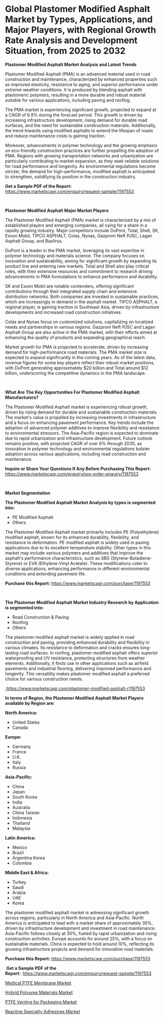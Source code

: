 <p><h1>Global Plastomer Modified Asphalt Market by Types, Applications, and Major Players, with Regional Growth Rate Analysis and Development Situation, from 2025 to 2032</h1></p><p><strong>Plastomer Modified Asphalt Market Analysis and Latest Trends</strong></p>
<p><p>Plastomer Modified Asphalt (PMA) is an advanced material used in road construction and maintenance, characterized by enhanced properties such as improved elasticity, resistance to aging, and superior performance under extreme weather conditions. It is produced by blending asphalt with plastomeric polymers, resulting in a more durable and robust material suitable for various applications, including paving and roofing.</p><p>The PMA market is experiencing significant growth, projected to expand at a CAGR of 6.9% during the forecast period. This growth is driven by increasing infrastructure development, rising demand for durable road surfaces, and the need for sustainable construction materials. Additionally, the trend towards using modified asphalts to extend the lifespan of roads and reduce maintenance costs is gaining traction.</p><p>Moreover, advancements in polymer technology and the growing emphasis on eco-friendly construction practices are further propelling the adoption of PMA. Regions with growing transportation networks and urbanization are particularly contributing to market expansion, as they seek reliable solutions for road performance and longevity. As environmental regulations become stricter, the demand for high-performance, modified asphalt is anticipated to strengthen, solidifying its position in the construction industry.</p></p>
<p><strong>Get a Sample PDF of the Report:&nbsp;</strong> <a href="https://www.marketscagr.com/enquiry/request-sample/1197553?utm_campaign=2010&utm_medium=2&utm_source=Github&utm_content=ia&utm_term=03042025&utm_id=plastomer-modified-asphalt">https://www.marketscagr.com/enquiry/request-sample/1197553</a></p>
<p>&nbsp;</p>
<p><strong>Plastomer Modified Asphalt Major Market Players</strong></p>
<p><p>The Plastomer Modified Asphalt (PMA) market is characterized by a mix of established players and emerging companies, all vying for a share in a rapidly growing industry. Major competitors include DuPont, Total, Shell, SK, Exxon Mobil, TIPCO ASPHALT, Colas, Nynas, Gazprom Neft PJSC, Lagan Asphalt Group, and Baolirus.</p><p>DuPont is a leader in the PMA market, leveraging its vast expertise in polymer technology and materials science. The company focuses on innovation and sustainability, aiming for significant growth by expanding its product line and entering new markets. Total and Shell also play critical roles, with their extensive resources and commitment to research driving advancements in PMA formulations to enhance performance and durability.</p><p>SK and Exxon Mobil are notable contenders, offering significant contributions through their integrated supply chain and extensive distribution networks. Both companies are invested in sustainable practices, which are increasingly in demand in the asphalt market. TIPCO ASPHALT, a regional player, is gaining traction in Southeast Asia, driven by infrastructure developments and increased road construction initiatives.</p><p>Colas and Nynas focus on customized solutions, capitalizing on localized needs and partnerships in various regions. Gazprom Neft PJSC and Lagan Asphalt Group are also active in the PMA market, with their efforts aimed at enhancing the quality of products and expanding geographical reach.</p><p>Market growth for PMA is projected to accelerate, driven by increasing demand for high-performance road materials. The PMA market size is expected to expand significantly in the coming years. As of the latest data, revenue figures for some key players reflect their robust market positions, with DuPont generating approximately $20 billion and Total around $12 billion, underscoring the competitive dynamics in the PMA landscape.</p></p>
<p>&nbsp;</p>
<p><strong>What Are The Key Opportunities For Plastomer Modified Asphalt Manufacturers?</strong></p>
<p><p>The Plastomer Modified Asphalt market is experiencing robust growth, driven by rising demand for durable and sustainable construction materials. The market's value is propelled by increasing investments in infrastructure and a focus on enhancing pavement performance. Key trends include the adoption of advanced polymer additives to improve flexibility and resistance to environmental stressors. The Asia-Pacific region is expected to dominate due to rapid urbanization and infrastructure development. Future outlook remains positive, with projected CAGR of over 6% through 2030, as innovation in polymer technology and environmental regulations bolster adoption across various applications, including road construction and maintenance.</p></p>
<p><strong>Inquire or Share Your Questions If Any Before Purchasing This Report:</strong> <a href="https://www.marketscagr.com/enquiry/pre-order-enquiry/1197553?utm_campaign=2010&utm_medium=2&utm_source=Github&utm_content=ia&utm_term=03042025&utm_id=plastomer-modified-asphalt">https://www.marketscagr.com/enquiry/pre-order-enquiry/1197553</a></p>
<p>&nbsp;</p>
<p><strong>Market Segmentation</strong></p>
<p><strong>The Plastomer Modified Asphalt Market Analysis by types is segmented into:</strong></p>
<p><ul><li>PE Modified Asphalt</li><li>Others</li></ul></p>
<p><p>The Plastomer Modified Asphalt market primarily includes PE (Polyethylene) modified asphalt, known for its enhanced durability, flexibility, and resistance to deformation. PE modified asphalt is widely used in paving applications due to its excellent temperature stability. Other types in this market may include various polymers and additives that improve the asphalt's performance characteristics, such as SBS (Styrene-Butadiene-Styrene) or EVA (Ethylene-Vinyl Acetate). These modifications cater to diverse applications, enhancing performance in different environmental conditions and extending pavement life.</p></p>
<p><strong>Purchase this Report:&nbsp;</strong><a href="https://www.marketscagr.com/purchase/1197553?utm_campaign=2010&utm_medium=2&utm_source=Github&utm_content=ia&utm_term=03042025&utm_id=plastomer-modified-asphalt">https://www.marketscagr.com/purchase/1197553</a></p>
<p>&nbsp;</p>
<p><strong>The Plastomer Modified Asphalt Market Industry Research by Application is segmented into:</strong></p>
<p><ul><li>Road Construction & Paving</li><li>Roofing</li><li>Others</li></ul></p>
<p><p>The plastomer modified asphalt market is widely applied in road construction and paving, providing enhanced durability and flexibility in various climates. Its resistance to deformation and cracks ensures long-lasting road surfaces. In roofing, plastomer modified asphalt offers superior waterproofing and UV resistance, protecting structures from weather elements. Additionally, it finds use in other applications such as airfield pavements and industrial flooring, delivering improved performance and longevity. This versatility makes plastomer modified asphalt a preferred choice for various construction needs.</p></p>
<p><a href="https://www.marketscagr.com/plastomer-modified-asphalt-r1197553?utm_campaign=2010&utm_medium=2&utm_source=Github&utm_content=ia&utm_term=03042025&utm_id=plastomer-modified-asphalt">&nbsp;https://www.marketscagr.com/plastomer-modified-asphalt-r1197553</a></p>
<p><strong>In terms of Region, the Plastomer Modified Asphalt Market Players available by Region are:</strong></p>
<p>
    <p> <strong> North America: </strong>
        <ul>
            <li>United States</li>
            <li>Canada</li>
        </ul>
        </p> 
    <p> <strong> Europe: </strong>
        <ul>
            <li>Germany</li>
            <li>France</li>
            <li>U.K.</li>
            <li>Italy</li>
            <li>Russia</li>
        </ul>
        </p> 
    <p> <strong> Asia-Pacific: </strong>
        <ul>
            <li>China</li>
            <li>Japan</li>
            <li>South Korea</li>
            <li>India</li>
            <li>Australia</li>
            <li>China Taiwan</li>
            <li>Indonesia</li>
            <li>Thailand</li>
            <li>Malaysia</li>
        </ul>
        </p> 
    <p> <strong> Latin America: </strong>
        <ul>
            <li>Mexico</li>
            <li>Brazil</li>
            <li>Argentina Korea</li>
            <li>Colombia</li>
        </ul>
        </p> 
    <p> <strong> Middle East & Africa: </strong>
        <ul>
            <li>Turkey</li>
            <li>Saudi</li>
            <li>Arabia</li>
            <li>UAE</li>
            <li>Korea</li>
        </ul>
    </p>
    </p>
<p><p>The plastomer modified asphalt market is witnessing significant growth across regions, particularly in North America and Asia-Pacific. North America is anticipated to lead with a market share of approximately 35%, driven by infrastructure development and investment in road maintenance. Asia-Pacific follows closely at 30%, fueled by rapid urbanization and rising construction activities. Europe accounts for around 25%, with a focus on sustainable materials. China is expected to hold around 10%, reflecting its growing infrastructure projects and demand for innovative road materials.</p></p>
<p><strong>Purchase this Report: </strong><a href="https://www.marketscagr.com/purchase/1197553?utm_campaign=2010&utm_medium=2&utm_source=Github&utm_content=ia&utm_term=03042025&utm_id=plastomer-modified-asphalt">https://www.marketscagr.com/purchase/1197553</a></p>
<p>&nbsp;<strong>Get a Sample PDF of the Report:&nbsp;&nbsp;</strong><a href="https://www.marketscagr.com/enquiry/request-sample/1197553?utm_campaign=2010&utm_medium=2&utm_source=Github&utm_content=ia&utm_term=03042025&utm_id=plastomer-modified-asphalt">https://www.marketscagr.com/enquiry/request-sample/1197553</a></p>
<p><strong></strong></p>
<p><p><a href="https://github.com/diosohusch6x/Market-Research-Report-List-1/blob/main/medical-ptfe-membrane-market.md?utm_campaign=2010&utm_medium=2&utm_source=Github&utm_content=ia&utm_term=03042025&utm_id=plastomer-modified-asphalt">Medical PTFE Membrane Market</a></p><p><a href="https://github.com/BryceTownsendr/Market-Research-Report-List-7/blob/main/hybrid-polyurea-materials-market.md?utm_campaign=2010&utm_medium=2&utm_source=Github&utm_content=ia&utm_term=03042025&utm_id=plastomer-modified-asphalt">Hybrid Polyurea Materials Market</a></p><p><a href="https://github.com/beberjuban9a/Market-Research-Report-List-1/blob/main/ptfe-venting-for-packaging-market.md?utm_campaign=2010&utm_medium=2&utm_source=Github&utm_content=ia&utm_term=03042025&utm_id=plastomer-modified-asphalt">PTFE Venting for Packaging Market</a></p><p><a href="https://github.com/camacrokesw2/Market-Research-Report-List-1/blob/main/reactive-specialty-adhesives-market.md?utm_campaign=2010&utm_medium=2&utm_source=Github&utm_content=ia&utm_term=03042025&utm_id=plastomer-modified-asphalt">Reactive Specialty Adhesives Market</a></p></p>